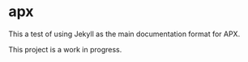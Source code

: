 # apx

This a test of using Jekyll as the main documentation format for APX.

This project is a work in progress.
